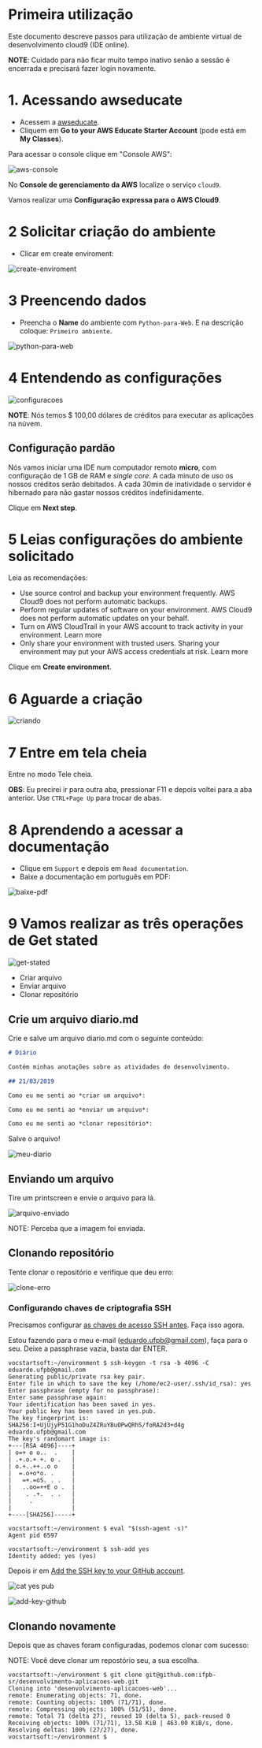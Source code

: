 # Primeira utilização

Este documento descreve passos para utilização de ambiente virtual de desenvolvimento cloud9 (IDE online).

**NOTE**: Cuidado para não ficar muito tempo inativo senão a sessão é encerrada e precisará fazer login novamente.

# 1. Acessando awseducate

- Acessem a [awseducate](https://www.awseducate.com/educator/s/awssite).
- Cliquem em **Go to your AWS Educate Starter Account** (pode está em **My Classes**).

Para acessar o console clique em "Console AWS":

![aws-console](https://user-images.githubusercontent.com/3603111/54686894-128c2f80-4af9-11e9-8e93-4f44d1e4d936.png)

No **Console de gerenciamento da AWS** localize o serviço `cloud9`.

Vamos realizar uma **Configuração expressa para o AWS Cloud9**.

# 2 Solicitar criação do ambiente

- Clicar em create enviroment:

![create-enviroment](https://user-images.githubusercontent.com/3603111/54687384-356b1380-4afa-11e9-8644-1ef6952dbd6f.png)

# 3 Preencendo dados

- Preencha o **Name** do ambiente com `Python-para-Web`. E na descrição coloque: `Primeiro ambiente`.


![python-para-web](https://user-images.githubusercontent.com/3603111/54687531-9561ba00-4afa-11e9-9222-d5cfb111cc00.png)


# 4 Entendendo as configurações

![configuracoes](https://user-images.githubusercontent.com/3603111/54687847-5718ca80-4afb-11e9-82db-e488b1eaa076.png)

**NOTE**: Nós temos $ 100,00 dólares de créditos para executar as aplicações na núvem.

## Configuração pardão

Nós vamos iniciar uma IDE num computador remoto **micro**, com configuração de 1 GB de RAM e *single core*. A cada minuto de uso os nossos créditos serão debitados. A cada 30min de inatividade o servidor é hibernado para não gastar nossos créditos indefinidamente.

Clique em **Next step**.

# 5 Leias configurações do ambiente solicitado

Leia as recomendações:

- Use source control and backup your environment frequently. AWS Cloud9 does not perform automatic backups.
- Perform regular updates of software on your environment. AWS Cloud9 does not perform automatic updates on your behalf.
- Turn on AWS CloudTrail in your AWS account to track activity in your environment. Learn more
- Only share your environment with trusted users. Sharing your environment may put your AWS access credentials at risk. Learn more

Clique em **Create environment**.

# 6 Aguarde a criação

![criando](https://user-images.githubusercontent.com/3603111/54688449-5f253a00-4afc-11e9-99d5-305aac259c7e.png)


# 7 Entre em tela cheia

Entre no modo Tele cheia.

**OBS**: Eu precirei ir para outra aba, pressionar F11 e depois voltei para a aba anterior. Use `CTRL+Page Up` para trocar de abas.

# 8 Aprendendo a acessar a documentação

- Clique em `Support` e depois em `Read documentation`.
- Baixe a documentação em português em PDF:

![baixe-pdf](https://user-images.githubusercontent.com/3603111/54689086-9cd69280-4afd-11e9-9f25-1d65270a435f.png)

# 9 Vamos realizar as três operações de Get stated

![get-stated](https://user-images.githubusercontent.com/3603111/54689617-ac0a1000-4afe-11e9-9677-282b3c30d05e.png)

- Criar arquivo
- Enviar arquivo
- Clonar repositório

## Crie um arquivo diario.md

Crie e salve um arquivo diario.md com o seguinte conteúdo:

```markdown
# Diário

Contém minhas anotações sobre as atividades de desenvolvimento.

## 21/03/2019

Como eu me senti ao *criar um arquivo*: 

Como eu me senti ao *enviar um arquivo*: 

Como eu me senti ao *clonar repositório*: 

```

Salve o arquivo!

![meu-diario](https://user-images.githubusercontent.com/3603111/54691401-f3de6680-4b01-11e9-8b55-efe3520d45df.png)


## Enviando um arquivo

Tire um printscreen e envie o arquivo para lá.


![arquivo-enviado](https://user-images.githubusercontent.com/3603111/54691435-fe98fb80-4b01-11e9-9db9-1feb71f0415d.png)

NOTE: Perceba que a imagem foi enviada.

## Clonando repositório

Tente clonar o repositório e verifique que deu erro:

![clone-erro](https://user-images.githubusercontent.com/3603111/54691487-16707f80-4b02-11e9-956f-9a189ef28181.png)

### Configurando chaves de criptografia SSH

Precisamos configurar [as chaves de acesso SSH antes](https://help.github.com/en/articles/generating-a-new-ssh-key-and-adding-it-to-the-ssh-agent). Faça isso agora.

Estou fazendo para o meu e-mail (eduardo.ufpb@gmail.com), faça para o seu. Deixe a passphrase vazia, basta dar ENTER.

```
vocstartsoft:~/environment $ ssh-keygen -t rsa -b 4096 -C eduardo.ufpb@gmail.com
Generating public/private rsa key pair.
Enter file in which to save the key (/home/ec2-user/.ssh/id_rsa): yes
Enter passphrase (empty for no passphrase): 
Enter same passphrase again: 
Your identification has been saved in yes.
Your public key has been saved in yes.pub.
The key fingerprint is:
SHA256:I+UjUjyP51G1hoDuZ4ZRuYBuOPwQRhS/foRA2d3+d4g eduardo.ufpb@gmail.com
The key's randomart image is:
+---[RSA 4096]----+
| o=+ o o..  .    |
| .+.o.+ +. o .   |
| o.+..++..o o    |
|  =.o+o*o. .     |
|   =+.=oS. . .   |
|   ..oo=++E o .  |
|    . .+.  . .   |
|     .           |
|                 |
+----[SHA256]-----+

vocstartsoft:~/environment $ eval "$(ssh-agent -s)"
Agent pid 6597

vocstartsoft:~/environment $ ssh-add yes
Identity added: yes (yes)
```

Depois ir em [Add the SSH key to your GitHub account](https://help.github.com/en/articles/adding-a-new-ssh-key-to-your-github-account).


![cat yes pub](https://user-images.githubusercontent.com/3603111/54692449-d1e5e380-4b03-11e9-991c-e279ae4e7a59.png)

![add-key-github](https://user-images.githubusercontent.com/3603111/54692470-d90cf180-4b03-11e9-81ab-0698a856277e.png)

## Clonando novamente

Depois que as chaves foram configuradas, podemos clonar com sucesso:

NOTE: Você deve clonar um repostório seu, a sua escolha.

```
vocstartsoft:~/environment $ git clone git@github.com:ifpb-sr/desenvolvimento-aplicacoes-web.git
Cloning into 'desenvolvimento-aplicacoes-web'...
remote: Enumerating objects: 71, done.
remote: Counting objects: 100% (71/71), done.
remote: Compressing objects: 100% (51/51), done.
remote: Total 71 (delta 27), reused 19 (delta 5), pack-reused 0
Receiving objects: 100% (71/71), 13.58 KiB | 463.00 KiB/s, done.
Resolving deltas: 100% (27/27), done.
vocstartsoft:~/environment $ 
```
